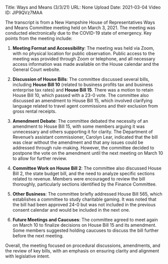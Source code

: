 Title: Ways and Means (3/3/21)
URL: None
Upload Date: 2021-03-04
Video ID: JlP9QVz7MAA

The transcript is from a New Hampshire House of Representatives Ways and Means Committee meeting held on March 3, 2021. The meeting was conducted electronically due to the COVID-19 state of emergency. Key points from the meeting include:

1. **Meeting Format and Accessibility**: The meeting was held via Zoom, with no physical location for public observation. Public access to the meeting was provided through Zoom or telephone, and all necessary access information was made available on the House calendar and the General Court website.

2. **Discussion of House Bills**: The committee discussed several bills, including **House Bill 10** (related to business profits tax and business enterprise tax rates) and **House Bill 15**. There was a motion to retain House Bill 10, which passed with a 23-0 vote. The committee also discussed an amendment to House Bill 15, which involved clarifying language related to travel agent commissions and their exclusion from gross rental receipts.

3. **Amendment Debate**: The committee debated the necessity of an amendment to House Bill 15, with some members arguing it was unnecessary and others supporting it for clarity. The Department of Revenue’s assistant commissioner, Carolyn Lear, indicated that the bill was clear without the amendment and that any issues could be addressed through rule-making. However, the committee decided to postpone the vote on the amendment until the next meeting on March 10 to allow for further review.

4. **Committee Work on House Bill 2**: The committee also discussed House Bill 2, the state budget bill, and the need to analyze specific sections related to revenue. Members were encouraged to review the bill thoroughly, particularly sections identified by the Finance Committee.

5. **Other Business**: The committee briefly addressed House Bill 565, which establishes a committee to study charitable gaming. It was noted that the bill had been approved 24-0 but was not included in the previous consent calendar and would be included in the next one.

6. **Future Meetings and Caucuses**: The committee agreed to meet again on March 10 to finalize decisions on House Bill 15 and its amendment. Some members suggested holding caucuses to discuss the bill further before the next meeting.

Overall, the meeting focused on procedural discussions, amendments, and the review of key bills, with an emphasis on ensuring clarity and alignment with legislative intent.